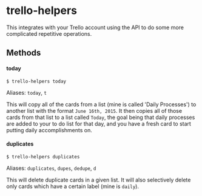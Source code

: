 # trello-helpers

This integrates with your Trello account using the API to do some more complicated repetitive operations.

## Methods

#### today

`$ trello-helpers today`

Aliases: `today`, `t`

This will copy all of the cards from a list (mine is called 'Daily Processes') to another list with the format `June 16th, 2015`. It then copies all of those cards from that list to a list called `Today`, the goal being that daily processes are added to your to do list for that day, and you have a fresh card to start putting daily accomplishments on. 

#### duplicates

`$ trello-helpers duplicates`

Aliases: `duplicates`, `dupes`, `dedupe`, `d`

This will delete duplicate cards in a given list. It will also selectively delete only cards which have a certain label (mine is `daily`). 
